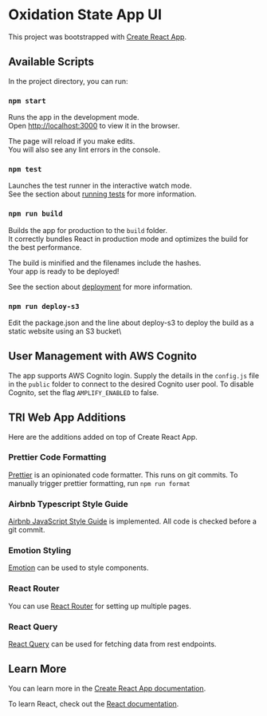 # Oxidation State App UI

This project was bootstrapped with [Create React App](https://github.com/facebook/create-react-app).

## Available Scripts

In the project directory, you can run:

### `npm start`

Runs the app in the development mode.\
Open [http://localhost:3000](http://localhost:3000) to view it in the browser.

The page will reload if you make edits.\
You will also see any lint errors in the console.

### `npm test`

Launches the test runner in the interactive watch mode.\
See the section about [running tests](https://facebook.github.io/create-react-app/docs/running-tests) for more information.

### `npm run build`

Builds the app for production to the `build` folder.\
It correctly bundles React in production mode and optimizes the build for the best performance.

The build is minified and the filenames include the hashes.\
Your app is ready to be deployed!

See the section about [deployment](https://facebook.github.io/create-react-app/docs/deployment) for more information.

### `npm run deploy-s3`

Edit the package.json and the line about deploy-s3 to deploy the build as a static website using an S3 bucket\

## User Management with AWS Cognito

The app supports AWS Cognito login. Supply the details in the `config.js` file in the `public` folder to connect to the desired Cognito user pool.
To disable Cognito, set the flag `AMPLIFY_ENABLED` to false.

## TRI Web App Additions

Here are the additions added on top of Create React App.

### Prettier Code Formatting

[Prettier](https://prettier.io/) is an opinionated code formatter. This runs on git commits.
To manually trigger prettier formatting, run `npm run format`

### Airbnb Typescript Style Guide

[Airbnb JavaScript Style Guide](https://github.com/airbnb/javascript) is implemented. All code is checked before a git commit.

### Emotion Styling

[Emotion](https://emotion.sh/docs/introduction) can be used to style components.

### React Router

You can use [React Router](https://reactrouter.com/web/guides/quick-start) for setting up multiple pages.

### React Query

[React Query](https://react-query.tanstack.com/) can be used for fetching data from rest endpoints.

## Learn More

You can learn more in the [Create React App documentation](https://facebook.github.io/create-react-app/docs/getting-started).

To learn React, check out the [React documentation](https://reactjs.org/).
